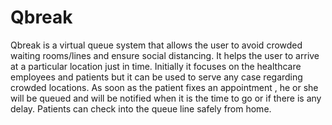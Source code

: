 # Qbreak
Qbreak is a virtual queue system that allows the user to avoid crowded waiting rooms/lines and ensure social distancing. It helps the user to arrive at a particular location just in time. 
Initially it focuses on the healthcare employees and patients but it can be used to serve any case regarding crowded locations. As soon as the patient fixes an appointment , he or she will be queued and will be notified when it is the time to go or if there is any delay. Patients can check into the queue line safely from home.

